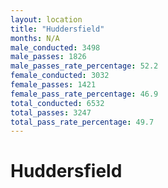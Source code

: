 ```yaml
---
layout: location
title: "Huddersfield"
months: N/A
male_conducted: 3498
male_passes: 1826
male_passes_rate_percentage: 52.2
female_conducted: 3032
female_passes: 1421
female_pass_rate_percentage: 46.9
total_conducted: 6532
total_passes: 3247
total_pass_rate_percentage: 49.7
---
```


# Huddersfield
